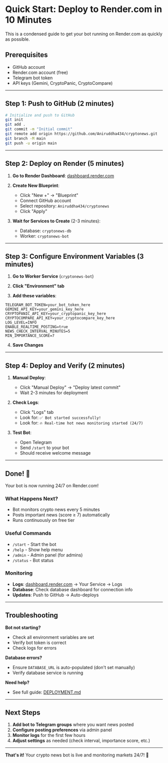 # Quick Start: Deploy to Render.com in 10 Minutes

This is a condensed guide to get your bot running on Render.com as quickly as possible.

## Prerequisites

- GitHub account
- Render.com account (free)
- Telegram bot token
- API keys (Gemini, CryptoPanic, CryptoCompare)

---

## Step 1: Push to GitHub (2 minutes)

```bash
# Initialize and push to GitHub
git init
git add .
git commit -m "Initial commit"
git remote add origin https://github.com/Aniruddha434/cryptonews.git
git branch -M main
git push -u origin main
```

---

## Step 2: Deploy on Render (5 minutes)

1. **Go to Render Dashboard**: [dashboard.render.com](https://dashboard.render.com)

2. **Create New Blueprint**:
   - Click "New +" → "Blueprint"
   - Connect GitHub account
   - Select repository: `Aniruddha434/cryptonews`
   - Click "Apply"

3. **Wait for Services to Create** (2-3 minutes):
   - Database: `cryptonews-db`
   - Worker: `cryptonews-bot`

---

## Step 3: Configure Environment Variables (3 minutes)

1. **Go to Worker Service** (`cryptonews-bot`)

2. **Click "Environment" tab**

3. **Add these variables**:

```
TELEGRAM_BOT_TOKEN=your_bot_token_here
GEMINI_API_KEY=your_gemini_key_here
CRYPTOPANIC_API_KEY=your_cryptopanic_key_here
CRYPTOCOMPARE_API_KEY=your_cryptocompare_key_here
LOG_LEVEL=INFO
ENABLE_REALTIME_POSTING=true
NEWS_CHECK_INTERVAL_MINUTES=5
MIN_IMPORTANCE_SCORE=7
```

4. **Save Changes**

---

## Step 4: Deploy and Verify (2 minutes)

1. **Manual Deploy**:
   - Click "Manual Deploy" → "Deploy latest commit"
   - Wait 2-3 minutes for deployment

2. **Check Logs**:
   - Click "Logs" tab
   - Look for: `✅ Bot started successfully!`
   - Look for: `🔥 Real-time hot news monitoring started (24/7)`

3. **Test Bot**:
   - Open Telegram
   - Send `/start` to your bot
   - Should receive welcome message

---

## Done! 🎉

Your bot is now running 24/7 on Render.com!

### What Happens Next?

- Bot monitors crypto news every 5 minutes
- Posts important news (score ≥ 7) automatically
- Runs continuously on free tier

### Useful Commands

- `/start` - Start the bot
- `/help` - Show help menu
- `/admin` - Admin panel (for admins)
- `/status` - Bot status

### Monitoring

- **Logs**: [dashboard.render.com](https://dashboard.render.com) → Your Service → Logs
- **Database**: Check database dashboard for connection info
- **Updates**: Push to GitHub → Auto-deploys

---

## Troubleshooting

**Bot not starting?**
- Check all environment variables are set
- Verify bot token is correct
- Check logs for errors

**Database errors?**
- Ensure `DATABASE_URL` is auto-populated (don't set manually)
- Verify database service is running

**Need help?**
- See full guide: [DEPLOYMENT.md](DEPLOYMENT.md)

---

## Next Steps

1. **Add bot to Telegram groups** where you want news posted
2. **Configure posting preferences** via admin panel
3. **Monitor logs** for the first few hours
4. **Adjust settings** as needed (check interval, importance score, etc.)

---

**That's it!** Your crypto news bot is live and monitoring markets 24/7! 🚀

